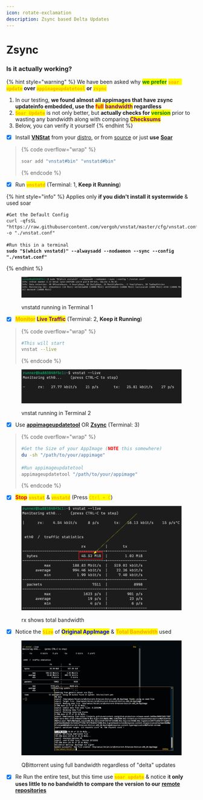 ```yaml
---
icon: rotate-exclamation
description: Zsync based Delta Updates
---
```


# Zsync

### Is it actually working?

{% hint style="warning" %}
We have been asked why <mark style="color:green;">**we prefer**</mark> <mark style="color:orange;">**`soar update`**</mark>**&#x20;over&#x20;**<mark style="color:orange;">**`appimageupdatetool`**</mark>**&#x20;or&#x20;**<mark style="color:orange;">**`zsync`**</mark>

1. In our testing, **we found almost all appimages that have zsync updateinfo embedded, use the&#x20;**<mark style="color:red;">**full**</mark> <mark style="color:purple;">**bandwidth**</mark>**&#x20;regardless**
2. <mark style="color:orange;">**`Soar Update`**</mark> is not only better, but **actually checks for&#x20;**<mark style="color:green;">**version**</mark> prior to wasting any bandwidth along with comparing <mark style="color:purple;">**Checksums**</mark>
3. &#x20;Below, you can verify it yourself
{% endhint %}

* [x] Install [**VNStat**](https://github.com/vergoh/vnstat) from your [distro](https://command-not-found.com/vnstat), or from [source](https://github.com/vergoh/vnstat/blob/master/INSTALL.md) or just **use** [**Soar**](https://github.com/pkgforge/soar)

> {% code overflow="wrap" %}
> ```bash
> soar add "vnstat#bin" "vnstatd#bin"
> ```
> {% endcode %}

* [x] Run <mark style="color:orange;">**`vnstatd`**</mark> (Terminal: 1, **Keep it Running**)

{% hint style="info" %}
Applies only **if you didn't install it systemwide** & used soar

<pre class="language-bash" data-overflow="wrap"><code class="lang-bash">#Get the Default Config
curl -qfsSL "https://raw.githubusercontent.com/vergoh/vnstat/master/cfg/vnstat.conf" -o "./vnstat.conf"

#Run this in a terminal
<strong>sudo "$(which vnstatd)" --alwaysadd --nodaemon --sync --config "./vnstat.conf"
</strong></code></pre>
{% endhint %}

<figure><img src="../../../.gitbook/assets/image (2).png" alt=""><figcaption><p>vnstatd running in Terminal 1</p></figcaption></figure>

* [x] <mark style="color:orange;">**Monitor**</mark>**&#x20;**<mark style="color:purple;">**Live Traffic**</mark> (Terminal: 2, **Keep it Running**)

> {% code overflow="wrap" %}
> ```bash
> #This will start  
> vnstat --live
> ```
> {% endcode %}

<figure><img src="../../../.gitbook/assets/image (3).png" alt=""><figcaption><p>vnstat running in Terminal 2</p></figcaption></figure>

* [x] Use [**appimageupdatetool**](https://github.com/AppImageCommunity/AppImageUpdate) OR [**Zsync**](https://docs.appimage.org/packaging-guide/optional/updates.html) (Terminal: 3)

> {% code overflow="wrap" %}
> ```bash
> #Get the Size of your AppImage (NOTE this somewhere)
> du -sh "/path/to/your/appimage"
>
> #Run appimageupdatetool
> appimageupdatetool "/path/to/your/appimage"
> ```
> {% endcode %}



* [x] <mark style="color:red;">**Stop**</mark> <mark style="color:orange;">**`vnstat`**</mark> & <mark style="color:orange;">**`vnstatd`**</mark> (Press <mark style="color:orange;">`Ctrl + C`</mark>)

<figure><img src="../../../.gitbook/assets/image (5).png" alt=""><figcaption><p>rx shows total bandwidth</p></figcaption></figure>

* [x] Notice the <mark style="color:orange;">**`Size`**</mark> of <mark style="color:blue;">**Original AppImage**</mark> & <mark style="color:orange;">**Total Bandwidth**</mark> used

<figure><img src="../../../.gitbook/assets/image (4).png" alt=""><figcaption><p>QBittorrent using full bandwidth regardless of "delta" updates</p></figcaption></figure>

* [x] Re Run the entire test, but this time use <mark style="color:orange;">**`soar update`**</mark> & notice i**t only uses little to no bandwidth to compare the version to our** [**remote repositories**](https://docs.pkgforge.dev/repositories)
